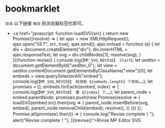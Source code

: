 # bookmarklet

`双击` 以下链接 `拖动` 到浏览器标签栏即可。

- <a href="javascript: function loadSVG(src) {  return new Promise((resolve) => {    let ajax = new XMLHttpRequest();    ajax.open("GET", src, true);    ajax.send();    ajax.onload = function (e) {      let div = document.createElement("div");      div.innerHTML = ajax.responseText;      let svg = div.childNodes[1];      resolve(svg);    }  })}function revise() {  console.log(`【MP_SVG_REVISE】 Start`);  let ueditor = document.getElementById("ueditor_0");  let view = ueditor.contentDocument.getElementsByClassName("view")[0];  let embeds = view.querySelectorAll("embed");  console.log(`【MP_SVG_REVISE】 检测到 ${embeds.length} 个目标……`);  let promises = [];  embeds.forEach((embed, index) => {    console.log(`【MP_SVG_REVISE】 第 ${index} 个……`);    let parent_node = embed.parentNode;    promises.push(new Promise(resolve => {      loadSVG(embed.src).then(svg => {        parent_node.insertBefore(svg, embed);        parent_node.removeChild(embed);        resolve();      })    }))  });  Promise.all(promises).then(() => {    console.log("Revise complete！");    alert("Revise complete！");  })}revise()">Rivise MP Editor SVG</a>
